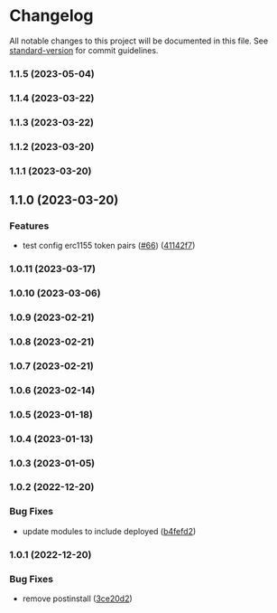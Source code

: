 # Changelog

All notable changes to this project will be documented in this file. See [standard-version](https://github.com/conventional-changelog/standard-version) for commit guidelines.

### 1.1.5 (2023-05-04)

### 1.1.4 (2023-03-22)

### 1.1.3 (2023-03-22)

### 1.1.2 (2023-03-20)

### 1.1.1 (2023-03-20)

## 1.1.0 (2023-03-20)


### Features

* test config erc1155 token pairs ([#66](https://github.com/yolominds/Seacows_AMM_Foundry/issues/66)) ([41142f7](https://github.com/yolominds/Seacows_AMM_Foundry/commit/41142f7e1eb4b6e4d433e8a17392fd0ef92b9b6a))

### 1.0.11 (2023-03-17)

### 1.0.10 (2023-03-06)

### 1.0.9 (2023-02-21)

### 1.0.8 (2023-02-21)

### 1.0.7 (2023-02-21)

### 1.0.6 (2023-02-14)

### 1.0.5 (2023-01-18)

### 1.0.4 (2023-01-13)

### 1.0.3 (2023-01-05)

### 1.0.2 (2022-12-20)


### Bug Fixes

* update modules to include deployed ([b4fefd2](https://github.com/yolominds/Seacows_AMM_Foundry/commit/b4fefd288bb340fd65bd1f9041165c99c443a12a))

### 1.0.1 (2022-12-20)


### Bug Fixes

* remove postinstall ([3ce20d2](https://github.com/yolominds/Seacows_AMM_Foundry/commit/3ce20d23c65b3db2e18aca143003f021d624e8fa))
